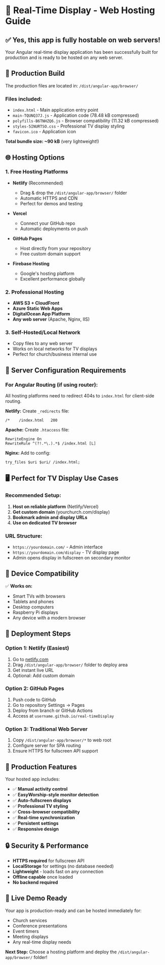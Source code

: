 # 🚀 Real-Time Display - Web Hosting Guide

## ✅ **Yes, this app is fully hostable on web servers!**

Your Angular real-time display application has been successfully built for production and is ready to be hosted on any web server.

## 📁 **Production Build**

The production files are located in: `/dist/angular-app/browser/`

### Files included:
- `index.html` - Main application entry point
- `main-TQUNQ37J.js` - Application code (78.48 kB compressed)
- `polyfills-B6TNHZQ6.js` - Browser compatibility (11.32 kB compressed)
- `styles-5INURTSO.css` - Professional TV display styling
- `favicon.ico` - Application icon

**Total bundle size: ~90 kB** (very lightweight!)

## 🌐 **Hosting Options**

### **1. Free Hosting Platforms**
- **Netlify** (Recommended)
  - Drag & drop the `/dist/angular-app/browser/` folder
  - Automatic HTTPS and CDN
  - Perfect for demos and testing

- **Vercel**
  - Connect your GitHub repo
  - Automatic deployments on push

- **GitHub Pages**
  - Host directly from your repository
  - Free custom domain support

- **Firebase Hosting**
  - Google's hosting platform
  - Excellent performance globally

### **2. Professional Hosting**
- **AWS S3 + CloudFront**
- **Azure Static Web Apps**
- **DigitalOcean App Platform**
- **Any web server** (Apache, Nginx, IIS)

### **3. Self-Hosted/Local Network**
- Copy files to any web server
- Works on local networks for TV displays
- Perfect for church/business internal use

## 🔧 **Server Configuration Requirements**

### **For Angular Routing (if using router):**
All hosting platforms need to redirect 404s to `index.html` for client-side routing.

**Netlify:** Create `_redirects` file:
```
/*    /index.html   200
```

**Apache:** Create `.htaccess` file:
```
RewriteEngine On
RewriteRule ^(?!.*\.).*$ /index.html [L]
```

**Nginx:** Add to config:
```
try_files $uri $uri/ /index.html;
```

## 🖥️ **Perfect for TV Display Use Cases**

### **Recommended Setup:**
1. **Host on reliable platform** (Netlify/Vercel)
2. **Get custom domain** (yourchurch.com/display)
3. **Bookmark admin and display URLs**
4. **Use on dedicated TV browser**

### **URL Structure:**
- `https://yourdomain.com/` - Admin interface
- `https://yourdomain.com/display` - TV display page
- Admin opens display in fullscreen on secondary monitor

## 📱 **Device Compatibility**

✅ **Works on:**
- Smart TVs with browsers
- Tablets and phones
- Desktop computers
- Raspberry Pi displays
- Any device with a modern browser

## 🔄 **Deployment Steps**

### **Option 1: Netlify (Easiest)**
1. Go to [netlify.com](https://netlify.com)
2. Drag `/dist/angular-app/browser/` folder to deploy area
3. Get instant live URL
4. Optional: Add custom domain

### **Option 2: GitHub Pages**
1. Push code to GitHub
2. Go to repository Settings → Pages
3. Deploy from branch or GitHub Actions
4. Access at `username.github.io/real-timeDisplay`

### **Option 3: Traditional Web Server**
1. Copy `/dist/angular-app/browser/*` to web root
2. Configure server for SPA routing
3. Ensure HTTPS for fullscreen API support

## 🌟 **Production Features**

Your hosted app includes:
- ✅ **Manual activity control**
- ✅ **EasyWorship-style monitor detection**
- ✅ **Auto-fullscreen displays**
- ✅ **Professional TV styling**
- ✅ **Cross-browser compatibility**
- ✅ **Real-time synchronization**
- ✅ **Persistent settings**
- ✅ **Responsive design**

## 🔒 **Security & Performance**

- **HTTPS required** for fullscreen API
- **LocalStorage** for settings (no database needed)
- **Lightweight** - loads fast on any connection
- **Offline capable** once loaded
- **No backend required**

## 🎯 **Live Demo Ready**

Your app is production-ready and can be hosted immediately for:
- Church services
- Conference presentations
- Event timers
- Meeting displays
- Any real-time display needs

**Next Step:** Choose a hosting platform and deploy the `/dist/angular-app/browser/` folder!

